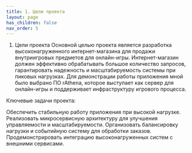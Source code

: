 ```yaml
---
title: 1. Цели проекта
layout: page
has_children: false
nav_order: 5
---
```

1. Цели проекта
Основной целью проекта является разработка высоконагруженного интернет-магазина для продажи внутриигровых предметов для онлайн-игры. Интернет-магазин должен эффективно обрабатывать большое количество запросов, гарантировать надежность и масштабируемость системы при пиковых нагрузках. Для демонстрации работы приложения мной было выбрано ПО rAthena, которое выступает как сервер для онлайн-игры и поддерживает инфраструктуру игрового процесса.

Ключевые задачи проекта:

Обеспечить стабильную работу приложения при высокой нагрузке.
Реализовать микросервисную архитектуру для улучшения управляемости и масштабируемости.
Организовать балансировку нагрузки и событийную систему для обработки заказов.
Продемонстрировать интеграцию высоконагруженных систем с внешними сервисами.
